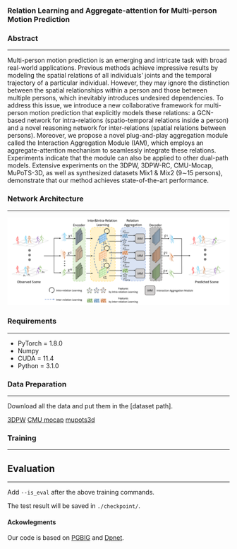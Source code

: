 
### Relation Learning and Aggregate-attention for Multi-person Motion Prediction

### Abstract
------
Multi-person motion prediction is an emerging and
intricate task with broad real-world applications. Previous methods
achieve impressive results by modeling the spatial relations of
all individuals’ joints and the temporal trajectory of a particular
individual. However, they may ignore the distinction between
the spatial relationships within a person and those between
multiple persons, which inevitably introduces undesired dependencies.
To address this issue, we introduce a new collaborative
framework for multi-person motion prediction that explicitly
models these relations: a GCN-based network for intra-relations
(spatio-temporal relations inside a person) and a novel reasoning
network for inter-relations (spatial relations between persons).
Moreover, we propose a novel plug-and-play aggregation module
called the Interaction Aggregation Module (IAM), which employs
an aggregate-attention mechanism to seamlessly integrate these
relations. Experiments indicate that the module can also be
applied to other dual-path models. Extensive experiments on
the 3DPW, 3DPW-RC, CMU-Mocap, MuPoTS-3D, as well as
synthesized datasets Mix1 & Mix2 (9∼15 persons), demonstrate
that our method achieves state-of-the-art performance.

### Network Architecture
------
![image](images/architecture.png)

### Requirements
------
- PyTorch = 1.8.0
- Numpy
- CUDA = 11.4
- Python = 3.1.0

### Data Preparation
------
Download all the data and put them in the [dataset path].

[3DPW](https://virtualhumans.mpi-inf.mpg.de/3DPW/)
[CMU mocap](http://mocap.cs.cmu.edu/) 
[mupots3d]([http://mocap.cs.cmu.edu/](https://vcai.mpi-inf.mpg.de/projects/SingleShotMultiPerson/)) 



### Training
------



## Evaluation
------
Add `--is_eval` after the above training commands.

The test result will be saved in `./checkpoint/`.

#### Ackowlegments
Our code is based on [PGBIG](https://github.com/705062791/PGBIG) and [Dpnet](https://ieeexplore.ieee.org/document/10025861).
